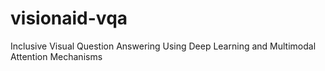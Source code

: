 # visionaid-vqa
Inclusive Visual Question Answering Using Deep Learning and Multimodal Attention Mechanisms

